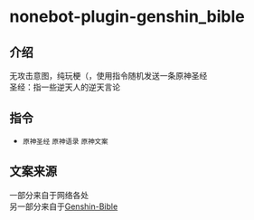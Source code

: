 # nonebot-plugin-genshin_bible

## 介绍
无攻击意图，纯玩梗（，使用指令随机发送一条原神圣经  
圣经：指一些逆天人的逆天言论
## 指令
* ```原神圣经``` ```原神语录``` ```原神文案```
## 文案来源
一部分来自于网络各处  
另一部分来自于[Genshin-Bible](https://github.com/trojblue/Genshin-Bible)
